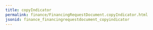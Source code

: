 ```yaml
---
title: copyIndicator
permalink: finance/FinancingRequestDocument.copyIndicator.html
jsonid: finance_financingrequestdocument_copyindicator
---
```

